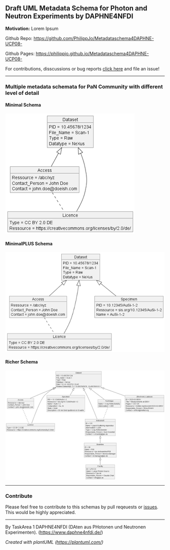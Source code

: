 ## Draft UML Metadata Schema for Photon and Neutron Experiments by DAPHNE4NFDI
**Motivation:**
Lorem Ipsum

Github Repo: https://github.com/PhilippJo/Metadataschema4DAPHNE-UCP08-

Github Pages: https://philippjo.github.io/Metadataschema4DAPHNE-UCP08-

For contributions, disscussions or bug reports [click here](https://github.com/PhilippJo/Metadataschema4DAPHNE-UCP08-/issues/new/choose) and file an issue! 

---
### Multiple metadata schemata for PaN Community with different level of detail
#### Minimal Schema
![minimal schema missing](classDiagram_minimalMetadateUseCaseP08.png "Richer")
#### MinimalPLUS Schema
![miniPlus schema missing](classDiagram_minimalPlusMetadateUseCaseP08.png "Richer")
#### Richer Schema
![richer schema missing](classDiagram_richerMetadateUseCaseP08.png "Richer")

---
### Contribute
Please feel free to contribute to this schemas by pull reqeuests or [issues](https://github.com/PhilippJo/Metadataschema4DAPHNE-UCP08-/issues). This would be highly appreciated. 

---
By TaskArea 1 DAPHNE4NFDI (DAten aus PHotonen und Neutronen Experimenten). (https://www.daphne4nfdi.de/)

*Created with plantUML (https://plantuml.com/)*
